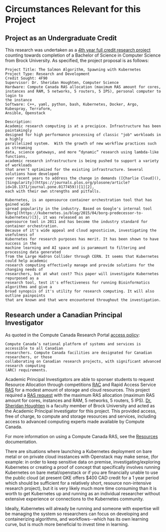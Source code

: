# Circumstances Relevant for this Project

## Project as an Undergraduate Credit

This research was undertaken as a [4th year full credit research project](https://www.cosc.brocku.ca/Offerings/4F90/)
counting towards completion of a Bachelor of Science in Computer Science from
Brock University. As specified, the project proposal is as follows:

```
Project Title: The Salmon Algorithm, Spawning with Kubernetes
Project Type: Research and Development
Credit Sought: 4F90
Supervisor: Dr. Sheridan Houghten, Computer Science
Hardware: Compute Canada RAS allocation (maximum RAS amount for cores,
instances and RAM, 5 networks, 5 routers, 5 IPS), personal computer to login to
the instance
Software: C++, yaml, python, bash, Kubernetes, Docker, Argo, Kubespray, Terraform,
Ansible, Openstack

Description:
Academic research computing is at a precipice. Infrastructure has been paintakingly
designed for high performance processing of classic "job" workloads in a highly
parallelized system.  With the growth of new workflow practices such as streaming
data, science gateways, and more “dynamic” research using lambda-like functions,
academic research infrastructure is being pushed to support a variety of workloads
that aren't optimized for the existing infrastructure. Several solutions have developed
over recent years to address the change in demands ([Charlie Cloud](), [Singularity](https://journals.plos.org/plosone/article?id=10.1371/journal.pone.0177459))[1][2],
each with their own strengths and pitfalls.

Kubernetes, is an opensource container orchestration tool that has gained wide
spread popularity in the industry. Based on Google's internal tool [Borg](https://kubernetes.io/blog/2015/04/borg-predecessor-to-kubernetes/)[3], it was released as an
opensource tool in 2011 and has become the industry standard for container orchestration.
Because of it's wide appeal and cloud agnosticism, investigating the usefulness of
Kubernetes for research purposes has merit. It has been shown to have success in the
machine learning and AI space and is paramount to filtering and processing data generated
from the Large Hadron Collider through CERN. It seems that Kubernetes could help academic
research computing effectively manage and provide solutions for the changing needs of
researchers, but at what cost? This paper will investigate Kubernetes repurposed as a
research tool, test it's effectiveness for running Bioinformatics algorithms and give a
broad synopsis of it's utility for research computing. It will also outline painpoints
that are known and that were encountered throughout the investigation.
```

## Research under a Canadian Principal Investigator

As quoted in the Compute Canada Research Portal [access policy](https://www.computecanada.ca/research-portal/accessing-resources/access-policy/):

```
Compute Canada’s national platform of systems and services is accessible to all Canadian
researchers. Compute Canada facilities are designated for Canadian researchers, or those
collaborating on Canadian research projects, with significant advanced research computing
(ARC) requirements.

```

Academic Principal Investigators are able to sponser students to request
Resource Allocation through competitions [RAC](https://www.computecanada.ca/research-portal/accessing-resources/resource-allocation-competitions/) and Rapid Access Service [RAS](https://www.computecanada.ca/research-portal/accessing-resources/rapid-access-service/) for a modest amount of storage and cloud resources. This project required a [RAS request](resources.md) with the maximum RAS allocation (maximum RAS amount for cores, instances and RAM, 5 networks, 5 routers, 5 IPS). [Dr. Sheridan Houghten](https://www.cosc.brocku.ca/~houghten/) is a faculty
member of Brock University and acted as the Academic Principal Investigator for this
project. This provided access, free of charge, to compute and storage resources and services, including access to advanced computing experts made available by Compute
Canada.

For more information on using a Compute Canada RAS, see the
[Resources](resources.md) documentation.

There are situations where launching a Kubernetes deployment on bare metal or on private cloud insstances with Openstack may make sense, (for example: in order to keep sensitive data on premise, investigating/exploring Kubernetes or creating a proof of concept that specifically involves running Kubernetes on bare metal/openstack or if you are financially
unable to use the public cloud (at present GKE offers $400 CAD credit for a 1
year period which should be sufficient for a relatively short, resource non-intensive research project),
but it is very likely much more time consuming than it is worth to get Kubernetes up and running as
an individual researcher without extensive experience or connections to the Kubernetes community.

Ideally, Kubernetes will already be running and someone with expertise will be managing
the system so researchers can focus on developing and containerizing algorithms, and workflows--which
has its own learning curve, but is much more beneficial to invest time in learning.

